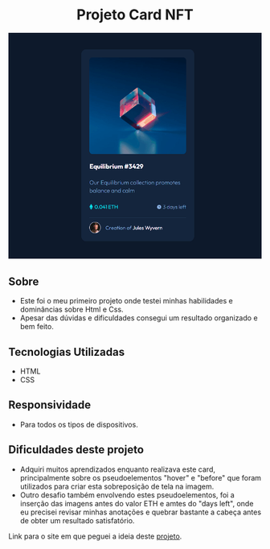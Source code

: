 <h1 style="text-align: center;">Projeto Card NFT </h1>
    <img src="./src/images/animacao-nft-1.gif" alt="gif de progamação " >

## Sobre
- Este foi o meu primeiro projeto onde testei minhas habilidades e dominâncias sobre Html e Css.
- Apesar das dúvidas e dificuldades consegui um resultado organizado e bem feito.

## Tecnologias Utilizadas 
- HTML 
- CSS

## Responsividade
- Para todos os tipos de dispositivos.
## Dificuldades deste projeto 
- Adquiri muitos aprendizados enquanto realizava este card, principalmente sobre os pseudoelementos "hover" e "before" que foram utilizados para criar esta sobreposição de tela na imagem.
- Outro desafio também envolvendo estes pseudoelementos, foi a inserção das imagens antes do valor ETH e amtes do "days left", onde eu precisei revisar minhas anotações e quebrar bastante a cabeça antes de obter um resultado satisfatório.

Link para o site em que peguei a ideia deste <a  target="_blank" href="https://www.frontendmentor.io/"> projeto</a>.

